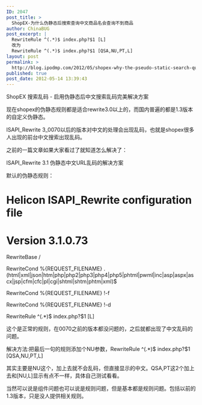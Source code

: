 ```yaml
---
ID: 2047
post_title: >
  ShopEX-为什么伪静态后搜索查询中文商品名会查询不到商品
author: ChinaBUG
post_excerpt: |
  RewriteRule ^(.*)$ index.php?$1 [L]
  改为
  RewriteRule ^(.*)$ index.php?$1 [QSA,NU,PT,L]
layout: post
permalink: >
  http://blog.ipodmp.com/2012/05/shopex-why-the-pseudo-static-search-queries-chinese-goods-less-than-commodity-queries.html
published: true
post_date: 2012-05-14 13:39:43
---
```

ShopEX 搜索乱码 - 启用伪静态后中文搜索乱码完美解决方案

现在shopex的伪静态规则都是适合rewrite3.0以上的，而国内普遍的都是1.3版本的自定义伪静态。

ISAPI_Rewrite 3_0070以后的版本对中文的处理会出现乱码，也就是shopex很多人出现的前台中文搜索出现乱码。

之前的一篇文章如果大家看过了就知道怎么解决了：

ISAPI_Rewrite 3.1 伪静态中文URL乱码的解决方案

默认的伪静态规则：

# Helicon ISAPI_Rewrite configuration file

# Version 3.1.0.73

RewriteBase /

RewriteCond %{REQUEST_FILENAME} \.(html|xml|json|htm|php|php2|php3|php4|php5|phtml|pwml|inc|asp|aspx|ascx|jsp|cfm|cfc|pl|cgi|shtml|shtm|phtm|xml)$

RewriteCond %{REQUEST_FILENAME} !-f

RewriteCond %{REQUEST_FILENAME} !-d

RewriteRule ^(.*)$ index.php?$1 [L]

这个是正常的规则，在0070之前的版本都没问题的，之后就都出现了中文乱码的问题。

解决方法:把最后一句的规则添加个NU参数，RewriteRule ^(.*)$ index.php?$1 [QSA,NU,PT,L]

其实主要是NU这个，加上去就不会乱码，但直接显示的中文。QSA,PT这2个加上去和[NU,L]显示有点不一样，具体自己测试看看。

当然可以说是组件问题也可以说是规则问题，但是基本都是规则问题。包括以前的1.3版本，只是没人提供相关规则。